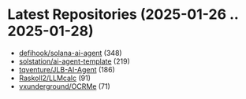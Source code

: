 # Latest Repositories (2025-01-26 .. 2025-01-28)

- [defihook/solana-ai-agent](https://github.com/defihook/solana-ai-agent) (348)
- [solstation/ai-agent-template](https://github.com/solstation/ai-agent-template) (219)
- [tqventure/JLB-AI-Agent](https://github.com/tqventure/JLB-AI-Agent) (186)
- [Raskoll2/LLMcalc](https://github.com/Raskoll2/LLMcalc) (91)
- [vxunderground/OCRMe](https://github.com/vxunderground/OCRMe) (71)
